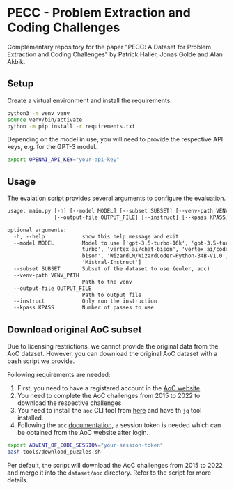 # PECC - Problem Extraction and Coding Challenges

Complementary repository for the paper "PECC: A Dataset for Problem Extraction and Coding Challenges" by Patrick Haller, Jonas Golde and Alan Akbik.



## Setup 

Create a virtual environment and install the requirements.

```bash
python3 -m venv venv
source venv/bin/activate
python -m pip install -r requirements.txt
```


Depending on the model in use, you will need to provide the respective API keys, e.g. for the GPT-3 model. 
```bash
export OPENAI_API_KEY="your-api-key"
```

## Usage 


The evalation script provides several arguments to configure the evaluation. 
```txt
usage: main.py [-h] [--model MODEL] [--subset SUBSET] [--venv-path VENV_PATH]
               [--output-file OUTPUT_FILE] [--instruct] [--kpass KPASS]

optional arguments:
  -h, --help            show this help message and exit
  --model MODEL         Model to use ['gpt-3.5-turbo-16k', 'gpt-3.5-turbo-
                        turbo', 'vertex_ai/chat-bison', 'vertex_ai/codechat-
                        bison', 'WizardLM/WizardCoder-Python-34B-V1.0',
                        'Mistral-Instruct']
  --subset SUBSET       Subset of the dataset to use (euler, aoc)
  --venv-path VENV_PATH
                        Path to the venv
  --output-file OUTPUT_FILE
                        Path to output file
  --instruct            Only run the instruction
  --kpass KPASS         Number of passes to use
```


## Download original AoC subset

Due to licensing restrictions, we cannot provide the original data from the AoC dataset. However, you can download the original AoC dataset with a bash script we provide. 

Following requirements are needed:
1. First, you need to have a registered account in the [AoC website](https://adventofcode.com/).
2. You need to complete the AoC challenges from 2015 to 2022 to download the respective challenges
3. You need to install the `aoc` CLI tool from [here](https://github.com/scarvalhojr/aoc-cli) and have th `jq` tool installed. 
4. Following the `aoc` [documentation](https://github.com/scarvalhojr/aoc-cli?tab=readme-ov-file#session-cookie-), a session token is needed which can be obtained from the AoC website after login. 


```bash
export ADVENT_OF_CODE_SESSION="your-session-token"
bash tools/download_puzzles.sh
```

Per default, the script will download the AoC challenges from 2015 to 2022 and merge it into 
the `dataset/aoc` directory. Refer to the script for more details.


